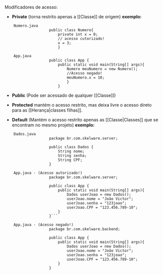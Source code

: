 Modificadores de acesso:
- **Private** (torna restrito apenas a [[Classe]] de origem)
			**exemplo:** 
```
	Numero.java
					public class Numero{
						private int x = 0;
						// acesso cutorizado!
						x = 3;
						}

	App.java
					public class App {
						public static void main(String[] args){
							Numero meuNumero = new Numero();
							//Acesso negado!
							meuNumero.x = 10;
							}
						}
```

- **Public** (Pode ser acessado de qualquer [[Classe]])

- **Protected** mantém o acesso restrito, mas deixa livre o acesso direto para as [[Herança|classes filhas]].

- **Default** (Mantém o acesso restrito apenas as [[Classe|Classes]] que se encontram no mesmo projeto)
			**exemplo:**
```
	Dados.java
					package br.com.skelware.server;
					
					public class Dados {
						String nome;
						String senha;
						String CPF;
					}
	
	App.java - (Acesso autorizado!)
					package br.com.skelware.server;
					
					public class App {
						public static void main(String[] args){
							Dados userJoao = new Dados();
							userJoao.nome = "João Victor";
							userJoao.senha = "123joao";
							userJoao.CPF = "123.456.789-10";
						}				
					}```
	
	App.java - (Acesso negado!)
					package br.com.skelware.backend;
					
					public class App {
						public static void main(String[] args){
							Dados userJoao = new Dados();
							userJoao.nome = "João Victor";
							userJoao.senha = "123joao";
							userJoao.CPF = "123.456.789-10";
						}				
					}
```